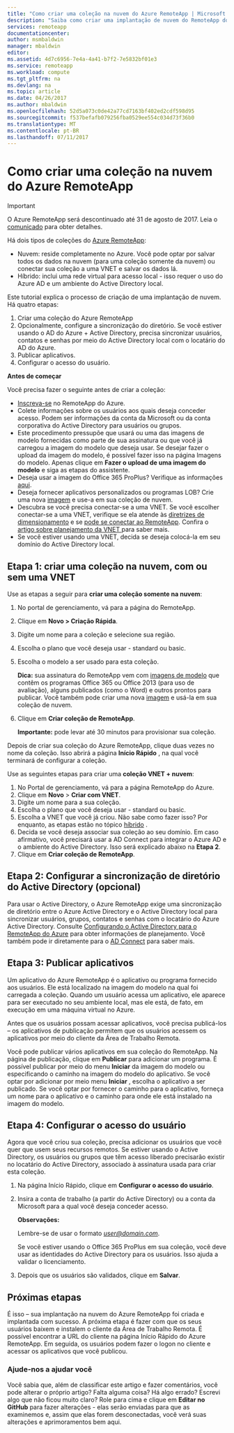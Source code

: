 ```yaml
---
title: "Como criar uma coleção na nuvem do Azure RemoteApp | Microsoft Docs"
description: "Saiba como criar uma implantação de nuvem do RemoteApp do Azure que salva dados na nuvem do Azure."
services: remoteapp
documentationcenter: 
author: msmbaldwin
manager: mbaldwin
editor: 
ms.assetid: 4d7c6956-7e4a-4a41-b7f2-7e5832bf01e3
ms.service: remoteapp
ms.workload: compute
ms.tgt_pltfrm: na
ms.devlang: na
ms.topic: article
ms.date: 04/26/2017
ms.author: mbaldwin
ms.openlocfilehash: 52d5a073c0de42a77cd7163bf402ed2cdf598d95
ms.sourcegitcommit: f537befafb079256fba0529ee554c034d73f36b0
ms.translationtype: MT
ms.contentlocale: pt-BR
ms.lasthandoff: 07/11/2017
---
```

# <a name="how-to-create-a-cloud-collection-of-azure-remoteapp"></a>Como criar uma coleção na nuvem do Azure RemoteApp
> [!IMPORTANT]
> O Azure RemoteApp será descontinuado até 31 de agosto de 2017. Leia o [comunicado](https://go.microsoft.com/fwlink/?linkid=821148) para obter detalhes.
> 
> 

Há dois tipos de coleções do [Azure RemoteApp](remoteapp-collections.md): 

* Nuvem: reside completamente no Azure. Você pode optar por salvar todos os dados na nuvem (para uma coleção somente da nuvem) ou conectar sua coleção a uma VNET e salvar os dados lá.   
* Híbrido: inclui uma rede virtual para acesso local - isso requer o uso do Azure AD e um ambiente do Active Directory local.

Este tutorial explica o processo de criação de uma implantação de nuvem. Há quatro etapas: 

1. Criar uma coleção do Azure RemoteApp
2. Opcionalmente, configure a sincronização do diretório. Se você estiver usando o AD do Azure + Active Directory, precisa sincronizar usuários, contatos e senhas por meio do Active Directory local com o locatário do AD do Azure.
3. Publicar aplicativos.
4. Configurar o acesso do usuário.

**Antes de começar**

Você precisa fazer o seguinte antes de criar a coleção:

* [Inscreva-se](https://azure.microsoft.com/services/remoteapp/) no RemoteApp do Azure. 
* Colete informações sobre os usuários aos quais deseja conceder acesso. Podem ser informações da conta da Microsoft ou da conta corporativa do Active Directory para usuários ou grupos.
* Este procedimento pressupõe que usará ou uma das imagens de modelo fornecidas como parte de sua assinatura ou que você já carregou a imagem do modelo que deseja usar. Se desejar fazer o upload da imagem do modelo, é possível fazer isso na página Imagens do modelo. Apenas clique em **Fazer o upload de uma imagem do modelo** e siga as etapas do assistente. 
* Deseja usar a imagem do Office 365 ProPlus? Verifique as informações [aqui](remoteapp-officesubscription.md).
* Deseja fornecer aplicativos personalizados ou programas LOB? Crie uma nova [imagem](remoteapp-imageoptions.md) e use-a em sua coleção de nuvem.
* Descubra se você precisa conectar-se a uma VNET. Se você escolher conectar-se a uma VNET, verifique se ela atende às [diretrizes de dimensionamento](remoteapp-vnetsizing.md) e se [pode se conectar ao RemoteApp](remoteapp-vnet.md). Confira o [artigo sobre planejamento da VNET ](remoteapp-planvnet.md)para saber mais.
* Se você estiver usando uma VNET, decida se deseja colocá-la em seu domínio do Active Directory local.

## <a name="step-1-create-a-cloud-collection---with-or-without-a-vnet"></a>Etapa 1: criar uma coleção na nuvem, com ou sem uma VNET
Use as etapas a seguir para **criar uma coleção somente na nuvem**:

1. No portal de gerenciamento, vá para a página do RemoteApp.
2. Clique em **Novo > Criação Rápida**.
3. Digite um nome para a coleção e selecione sua região.
4. Escolha o plano que você deseja usar - standard ou basic.
5. Escolha o modelo a ser usado para esta coleção. 
   
    **Dica:** sua assinatura do RemoteApp vem com [imagens de modelo](remoteapp-images.md) que contêm os programas Office 365 ou Office 2013 (para uso de avaliação), alguns publicados (como o Word) e outros prontos para publicar. Você também pode criar uma nova [imagem](remoteapp-imageoptions.md) e usá-la em sua coleção de nuvem.
6. Clique em **Criar coleção de RemoteApp**.
   
    **Importante:** pode levar até 30 minutos para provisionar sua coleção.

Depois de criar sua coleção do Azure RemoteApp, clique duas vezes no nome da coleção. Isso abrirá a página **Início Rápido** , na qual você terminará de configurar a coleção.

Use as seguintes etapas para criar uma **coleção VNET + nuvem**:

1. No Portal de gerenciamento, vá para a página RemoteApp do Azure.
2. Clique em **Novo** > **Criar com VNET**.
3. Digite um nome para a sua coleção.
4. Escolha o plano que você deseja usar - standard ou basic.
5. Escolha a VNET que você já criou. Não sabe como fazer isso? Por enquanto, as etapas estão no tópico [híbrido](remoteapp-create-hybrid-deployment.md) .
6. Decida se você deseja associar sua coleção ao seu domínio. Em caso afirmativo, você precisará usar a AD Connect para integrar o Azure AD e o ambiente do Active Directory. Isso será explicado abaixo na **Etapa 2**.
7. Clique em **Criar coleção de RemoteApp**.

## <a name="step-2-configure-active-directory-directory-synchronization-optional"></a>Etapa 2: Configurar a sincronização de diretório do Active Directory (opcional)
Para usar o Active Directory, o Azure RemoteApp exige uma sincronização de diretório entre o Azure Active Directory e o Active Directory local para sincronizar usuários, grupos, contatos e senhas com o locatário do Azure Active Directory. Consulte [Configurando o Active Directory para o RemoteApp do Azure](remoteapp-ad.md) para obter informações de planejamento. Você também pode ir diretamente para o [AD Connect](https://blogs.technet.microsoft.com/enterprisemobility/2014/08/04/connecting-ad-and-azure-ad-only-4-clicks-with-azure-ad-connect/) para saber mais.

## <a name="step-3-publish-apps"></a>Etapa 3: Publicar aplicativos
Um aplicativo do Azure RemoteApp é o aplicativo ou programa fornecido aos usuários. Ele está localizado na imagem do modelo na qual foi carregada a coleção. Quando um usuário acessa um aplicativo, ele aparece para ser executado no seu ambiente local, mas ele está, de fato, em execução em uma máquina virtual no Azure. 

Antes que os usuários possam acessar aplicativos, você precisa publicá-los – os aplicativos de publicação permitem que os usuários acessem os aplicativos por meio do cliente da Área de Trabalho Remota.

Você pode publicar vários aplicativos em sua coleção do RemoteApp. Na página de publicação, clique em **Publicar** para adicionar um programa. É possível publicar por meio do menu **Iniciar** da imagem do modelo ou especificando o caminho na imagem do modelo do aplicativo. Se você optar por adicionar por meio menu **Iniciar** , escolha o aplicativo a ser publicado. Se você optar por fornecer o caminho para o aplicativo, forneça um nome para o aplicativo e o caminho para onde ele está instalado na imagem do modelo.

## <a name="step-4-configure-user-access"></a>Etapa 4: Configurar o acesso do usuário
Agora que você criou sua coleção, precisa adicionar os usuários que você quer que usem seus recursos remotos. Se estiver usando o Active Directory, os usuários ou grupos que têm acesso liberado precisarão existir no locatário do Active Directory, associado à assinatura usada para criar esta coleção.

1. Na página Início Rápido, clique em **Configurar o acesso do usuário**. 
2. Insira a conta de trabalho (a partir do Active Directory) ou a conta da Microsoft para a qual você deseja conceder acesso.
   
   **Observações:** 
   
   Lembre-se de usar o formato *user@domain.com*.
   
   Se você estiver usando o Office 365 ProPlus em sua coleção, você deve usar as identidades do Active Directory para os usuários. Isso ajuda a validar o licenciamento. 
3. Depois que os usuários são validados, clique em **Salvar**.

## <a name="next-steps"></a>Próximas etapas
É isso – sua implantação na nuvem do Azure RemoteApp foi criada e implantada com sucesso. A próxima etapa é fazer com que os seus usuários baixem e instalem o cliente da Área de Trabalho Remota. É possível encontrar a URL do cliente na página Início Rápido do Azure RemoteApp. Em seguida, os usuários podem fazer o logon no cliente e acessar os aplicativos que você publicou.

### <a name="help-us-help-you"></a>Ajude-nos a ajudar você
Você sabia que, além de classificar este artigo e fazer comentários, você pode alterar o próprio artigo? Falta alguma coisa? Há algo errado? Escrevi algo que não ficou muito claro? Role para cima e clique em **Editar no GitHub** para fazer alterações - elas serão enviadas para que as examinemos e, assim que elas forem desconectadas, você verá suas alterações e aprimoramentos bem aqui.

